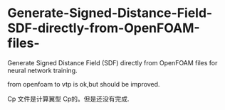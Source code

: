 # Generate-Signed-Distance-Field-SDF-directly-from-OpenFOAM-files-
Generate Signed Distance Field (SDF) directly from OpenFOAM files for neural network training.

from openfoam to vtp is ok,but should be improved.

Cp 文件是计算翼型 Cp的。但是还没有完成. 
